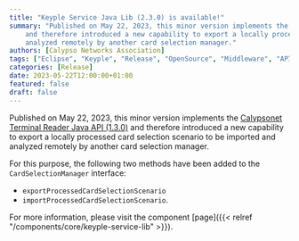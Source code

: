 ```yaml
---
title: "Keyple Service Java Lib (2.3.0) is available!"
summary: "Published on May 22, 2023, this minor version implements the 'Calypsonet Terminal Reader Java API (1.3.0)'
    and therefore introduced a new capability to export a locally processed card selection scenario to be imported and 
    analyzed remotely by another card selection manager."
authors: [Calypso Networks Association]
tags: ["Eclipse", "Keyple", "Release", "OpenSource", "Middleware", "API", "Ticketing"]
categories: [Release]
date: 2023-05-22T12:00:00+01:00
featured: false
draft: false
---
```


Published on May 22, 2023, this minor version implements the
[Calypsonet Terminal Reader Java API (1.3.0)](https://terminal-api.calypsonet.org/apis/calypsonet-terminal-reader-api/)
and therefore introduced a new capability to export a locally processed card selection scenario to be imported and 
analyzed remotely by another card selection manager.

For this purpose, the following two methods have been added to the `CardSelectionManager` interface:
- `exportProcessedCardSelectionScenario`
- `importProcessedCardSelectionScenario`.

For more information, please visit the component
[page]({{< relref "/components/core/keyple-service-lib" >}}).